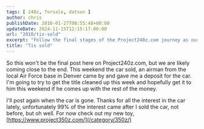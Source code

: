 ```yaml
---
tags: [ 240z, forsale, datsun ]
author: chris
publishDate: 2010-01-27T08:55:48+00:00
updateDate: 2024-11-15T12:15:17-06:00
url: "2010/tis-sold"
excerpt: "Follow the final stages of the Project240z.com journey as our precious car finds a new home with an airman. Stay tuned for more!"
title: "Tis sold"
---
```


So this won't be the final post here on Project240z.com, but we are likely coming close to the end. This weekend the car sold, an airman from the local Air Force base in Denver came by and gave me a deposit for the car. I'm going to try to get the title cleaned up this week and hopefully get it to him this weekend if he comes up with the rest of the money.

I'll post again when the car is gone. Thanks for all the interest in the car lately, unfortunately 99% of the interest came after I sold the car, not before, but oh well. For now check out my new toy, [https://www.project350z.com/](/category/350z/)
